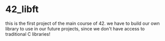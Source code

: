 # 42_libft

this is the first project of the main course of 42. 
we have to build our own library to use in our future projects, since we don't have access to traditional C libraries!

